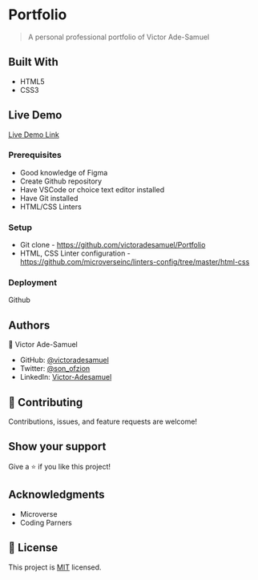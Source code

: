 # Portfolio

> A personal professional portfolio of Victor Ade-Samuel


## Built With

- HTML5
- CSS3


## Live Demo 

[Live Demo Link](https://victoradesamuel.github.io/Portfolio/)



### Prerequisites
- Good knowledge of Figma
- Create Github repository
- Have VSCode or choice text editor installed
- Have Git installed
- HTML/CSS Linters

### Setup
- Git clone - https://github.com/victoradesamuel/Portfolio
- HTML, CSS Linter configuration - https://github.com/microverseinc/linters-config/tree/master/html-css


### Deployment
Github



## Authors

👤 Victor Ade-Samuel

- GitHub: [@victoradesamuel](https://github.com/victoradesamuel)
- Twitter: [@son_ofzion](https://twitter.com/son_ofzion)
- LinkedIn: [Victor-Adesamuel](https://linkedin.com/in/sonofzion)



## 🤝 Contributing

Contributions, issues, and feature requests are welcome!


## Show your support

Give a ⭐️ if you like this project!

## Acknowledgments

- Microverse
- Coding Parners


## 📝 License

This project is [MIT](https://github.com/victoradesamuel/Portfolio/commit/c817e36ee1da19c48679d473838816ebf7985602) licensed.


